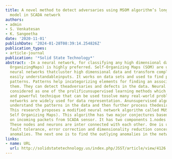 ```yaml
---
title: A novel method to detect adversaries using MSOM algorithm’s longitudinal conjecture
  model in SCADA network
authors:
- admin
- S. Venkatesan 
- K. Sangeetha
date: '2020-11-01'
publishDate: '2024-01-28T08:39:14.254826Z'
publication_types:
- article-journal
publication: '*Solid State Technology*'
abstract: -In a neural network, for classifying any high dimensional data, SOM (Self
  OrganizingMaps) is highly preferred. Self-Organizing Maps (SOM) are unsupervised
  neural networks thatcluster high dimensional data and transform complex inputs into
  easily understandableinputs. It works on data sets and used to find previously unknown
  patterns. Patterns help incategorizing elements for finding an association between
  them. They can detect theadversaries and defects in the data. Neural networks are
  considered as one of the prolificunsupervised learning methods which are a fast,
  and powerful technique that can be used tosolve many real-world problems. These
  networks are widely used for data representation. Anunsupervised algorithm has to
  understand the patterns in the data and then further process thedesired output.
  This research proposes a modified neural network algorithm called MUSOM(mutated
  Self Organizing Maps). This algorithm has two major conjectures based on attacker’sresponse
  on incoming packets from SCADA sensor. It has two components 1.nodes and2.neurons.
  These nodes and neurons are inter connected with each other. One is used toaccomplish
  fault tolerance, error correction and dimensionality reduction concerning theunknown
  anomalies. The next one is to find the outlying anomalies in the network
links:
- name: URL
  url: http://solidstatetechnology.us/index.php/JSST/article/view/4126
---
```

